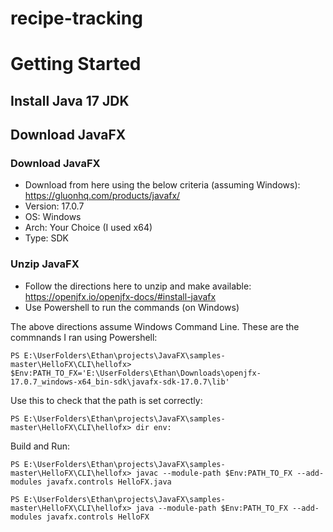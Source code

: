 # recipe-tracking
# Getting Started
## Install Java 17 JDK
## Download JavaFX
### Download JavaFX
- Download from here using the below criteria (assuming Windows): https://gluonhq.com/products/javafx/
- Version: 17.0.7
- OS: Windows
- Arch: Your Choice (I used x64)
- Type: SDK
### Unzip JavaFX
- Follow the directions here to unzip and make available: https://openjfx.io/openjfx-docs/#install-javafx
- Use Powershell to run the commands (on Windows)
  
The above directions assume Windows Command Line. These are the commnands I ran using Powershell:
```
PS E:\UserFolders\Ethan\projects\JavaFX\samples-master\HelloFX\CLI\hellofx> $Env:PATH_TO_FX='E:\UserFolders\Ethan\Downloads\openjfx-17.0.7_windows-x64_bin-sdk\javafx-sdk-17.0.7\lib'
```
Use this to check that the path is set correctly:
```
PS E:\UserFolders\Ethan\projects\JavaFX\samples-master\HelloFX\CLI\hellofx> dir env:
```
Build and Run:
```
PS E:\UserFolders\Ethan\projects\JavaFX\samples-master\HelloFX\CLI\hellofx> javac --module-path $Env:PATH_TO_FX --add-modules javafx.controls HelloFX.java
```
```
PS E:\UserFolders\Ethan\projects\JavaFX\samples-master\HelloFX\CLI\hellofx> java --module-path $Env:PATH_TO_FX --add-modules javafx.controls HelloFX
```
